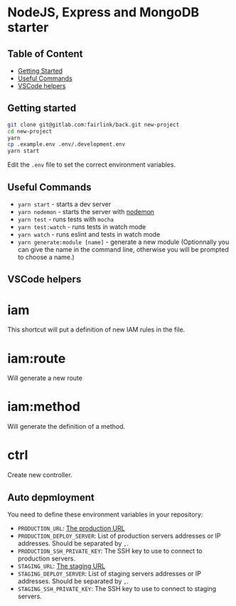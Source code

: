 # NodeJS, Express and MongoDB starter

## Table of Content

- [Getting Started](#getting-started)
- [Useful Commands](#useful-commands)
- [VSCode helpers](#vscode-helpers)

## Getting started

```bash
git clone git@gitlab.com:fairlink/back.git new-project
cd new-project
yarn
cp .example.env .env/.development.env
yarn start
```

Edit the `.env` file to set the correct environment variables.

## Useful Commands

- `yarn start` - starts a dev server
- `yarn nodemon` - starts the server with [nodemon](https://github.com/remy/nodemon)
- `yarn test` - runs tests with `mocha`
- `yarn test:watch` - runs tests in watch mode
- `yarn watch` - runs eslint and tests in watch mode
- `yarn generate:module [name]` - generate a new module (Optionnally you can give the name in the command line, otherwise you will be prompted to choose a name.)

## VSCode helpers

# iam

This shortcut will put a definition of new IAM rules in the file.

# iam:route

Will generate a new route

# iam:method

Will generate the definition of a method.

# ctrl

Create new controller.

## Auto depmloyment

You need to define these environment variables in your repository:

- `PRODUCTION_URL`: [The production URL](https://docs.gitlab.com/ee/ci/environments.html#making-use-of-the-environment-url)
- `PRODUCTION_DEPLOY_SERVER`: List of production servers addresses or IP addresses. Should be separated by `,`.
- `PRODUCTION_SSH_PRIVATE_KEY`: The SSH key to use to connect to production servers.
- `STAGING_URL`: [The staging URL](https://docs.gitlab.com/ee/ci/environments.html#making-use-of-the-environment-url)
- `STAGING_DEPLOY_SERVER`: List of staging servers addresses or IP addresses. Should be separated by `,`.
- `STAGING_SSH_PRIVATE_KEY`: The SSH key to use to connect to staging servers.
